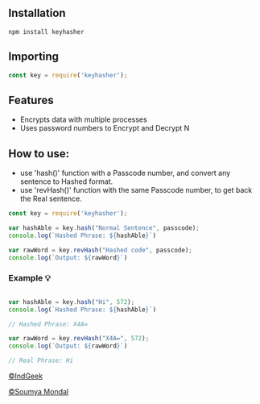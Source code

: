 
## Installation

```
npm install keyhasher
```

## Importing
```javascript
const key = require('keyhasher');
```


## Features

- Encrypts data with multiple processes
- Uses password numbers to Encrypt and Decrypt
N

## How to use:

- use 'hash()' function with a Passcode number, and convert any sentence to Hashed format.
- use 'revHash()' function with the same Passcode number, to get back the Real sentence.


```javascript
const key = require('keyhasher');

var hashAble = key.hash("Normal Sentence", passcode);
console.log(`Hashed Phrase: ${hashAble}`)

var rawWord = key.revHash("Hashed code", passcode);
console.log(`Output: ${rawWord}`)


```
### Example 💡

```javascript

var hashAble = key.hash("Hi", 572);
console.log(`Hashed Phrase: ${hashAble}`)

// Hashed Phrase: X4A=

var rawWord = key.revHash("X4A=", 572);
console.log(`Output: ${rawWord}`)

// Real Phrase: Hi

```

[©IndGeek](https://indgeek.com)

[©Soumya Mondal](https://soumyamondal.com)